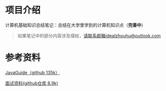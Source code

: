 # 项目介绍

计算机基础知识总结笔记：总结在大学里学到的计算机知识点（**完善中**）

> 如果笔记中的部分内容涉及侵权，请联系邮箱idealzhouhu@outlook.com



# 参考资料

[JavaGuide（github 135k）](https://github.com/Snailclimb/JavaGuide/tree/main)

[面试资料(github仓库 8.9k)](https://github.com/wolverinn/Waking-Up)





